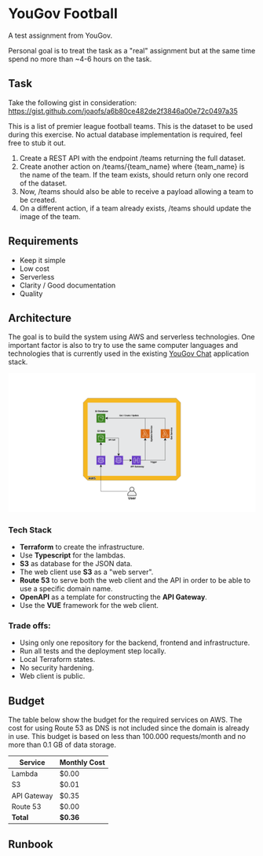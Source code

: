 # YouGov Football

A test assignment from YouGov.

Personal goal is to treat the task as a "real" assignment but at the same time spend no more than ~4-6 hours on the task.

## Task

Take the following gist in consideration:
https://gist.github.com/joaofs/a6b80ce482de2f3846a00e72c0497a35

This is a list of premier league football teams. This is the dataset to be used during this
exercise. No actual database implementation is required, feel free to stub it out.

1. Create a REST API with the endpoint /teams returning the full dataset.
2. Create another action on /teams/{team_name} where {team_name} is the name of the
   team. If the team exists, should return only one record of the dataset.
3. Now, /teams should also be able to receive a payload allowing a team to be created.
4. On a different action, if a team already exists, /teams should update the image of the
   team.

## Requirements

- Keep it simple
- Low cost
- Serverless
- Clarity / Good documentation
- Quality

## Architecture

The goal is to build the system using AWS and serverless technologies. One important factor is also to try to use the same computer languages and technologies that is currently used in the existing [YouGov Chat][] application stack.

![yougov](README.assets/yougov-football.png)

### Tech Stack

- **Terraform** to create the infrastructure.
- Use **Typescript** for the lambdas.
- **S3** as database for the JSON data.
- The web client use **S3** as a "web server".
- **Route 53** to serve both the web client and the API in order to be able to use a specific domain name.
- **OpenAPI** as a template for constructing the **API Gateway**.
- Use the **VUE** framework for the web client.

### Trade offs:

- Using only one repository for the backend, frontend and infrastructure.
- Run all tests and the deployment step locally.
- Local Terraform states.
- No security hardening.
- Web client is public.

## Budget

The table below show the budget for the required services on AWS. The cost for using Route 53 as DNS is not included since the domain is already in use. This budget is based on less than 100.000 requests/month and no more than 0.1 GB of data storage.

| Service     | Monthly Cost |
| ----------- | ------------ |
| Lambda      | $0.00        |
| S3          | $0.01        |
| API Gateway | $0.35        |
| Route 53    | $0.00        |
| **Total**   | **$0.36**    |

## Runbook





[YouGov Chat]: https://www.yougov.chat/

